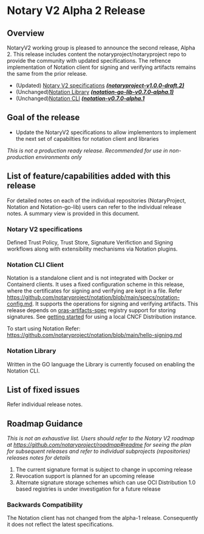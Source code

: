 # Notary V2 Alpha 2 Release

## Overview
NotaryV2 working group is pleased to announce the second release, Alpha 2. This release includes content the notaryproject/notaryproject repo to provide the community with updated specifications. The refrence implementation of Notation client for signing and verifying artifacts remains the same from the prior release. 

- (Updated)  [Notary V2 specifications](https://github.com/notaryproject/notaryproject) ***[(notaryproject-v1.0.0-draft.2)](https://github.com/notaryproject/notaryproject/releases/tag/v1.0.0-draft.2)***
- (Unchanged)[Notation Library](https://github.com/notaryproject/notation-go-lib) ***[(notation-go-lib-v0.7.0-alpha.1)](https://github.com/notaryproject/notation-go-lib/releases/tag/v0.7.0-alpha.1)***
- (Unchanged)[Notation CLI](https://github.com/notaryproject/notation)   ***([notation-v0.7.0-alpha.1](https://github.com/notaryproject/notation/releases/tag/v0.7.0-alpha.1)***

## Goal of the release
- Update the NotaryV2 specifications to allow implementors to implement the next set of capabilties for notation client and libraries

*This is not a production ready release. Recommended for use in non-production environments only*

## List of feature/capabilities added with this release
For detailed notes on each of the individual repositories (NotaryProject, Notation and Notation-go-lib) users can refer to the individual release notes. A summary view is provided in this document.

### Notary V2 specifications
Defined Trust Policy, Trust Store,  Signature Verifiction and Signing workflows along with extensibility mechanisms via Notation plugins.

### Notation CLI Client
Notation is a standalone client and is not integrated with Docker or Containerd clients. It uses a fixed configuration scheme in this release, where the certificates for signing and verifying are kept in a file. Refer https://github.com/notaryproject/notation/blob/main/specs/notation-config.md. It supports the operations for signing and verifying artifacts. This release depends on [oras-artifacts-spec](https://github.com/oras-project/artifacts-spec/) registry support for storing signatures. See [getting started](https://github.com/notaryproject/notation/blob/main/docs/hello-signing.md#getting-started) for using a local CNCF Distribution instance. 

To start using Notation Refer: https://github.com/notaryproject/notation/blob/main/hello-signing.md

### Notation Library
Written in the GO language the Library is currently focused on enabling the Notation CLI.

## List of fixed issues
Refer individual release notes.

## Roadmap Guidance
*This is not an exhaustive list. Users should refer to the Notary V2 roadmap at https://github.com/notaryproject/roadmap#readme for seeing the plan for subsequent releases and refer to individual subprojects (repositories) releases notes for details*

1. The current signature format is subject to change in upcoming release
2. Revocation support is planned for an upcoming release
3. Alternate signature storage schemes which can use OCI Distribution 1.0 based registries is under investigation for a future release

### Backwards Compatibility
The Notation client has not changed from the alpha-1 release. Consequently it does not reflect the latest specifications.
